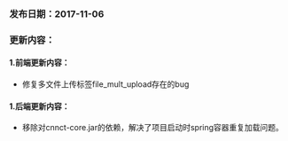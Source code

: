 ### 发布日期：2017-11-06

### 更新内容：

#### 1.前端更新内容：

* 修复多文件上传标签file\_mult\_upload存在的bug

#### 1.后端更新内容：

* 移除对cnnct-core.jar的依赖，解决了项目启动时spring容器重复加载问题。



